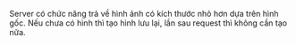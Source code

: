 Server có chức năng trả về hình ảnh có kích thước nhỏ hơn dựa trên hình gốc.
Nếu chưa có hình thì tạo hình lưu lại, lần sau request thì không cần tạo nữa.
